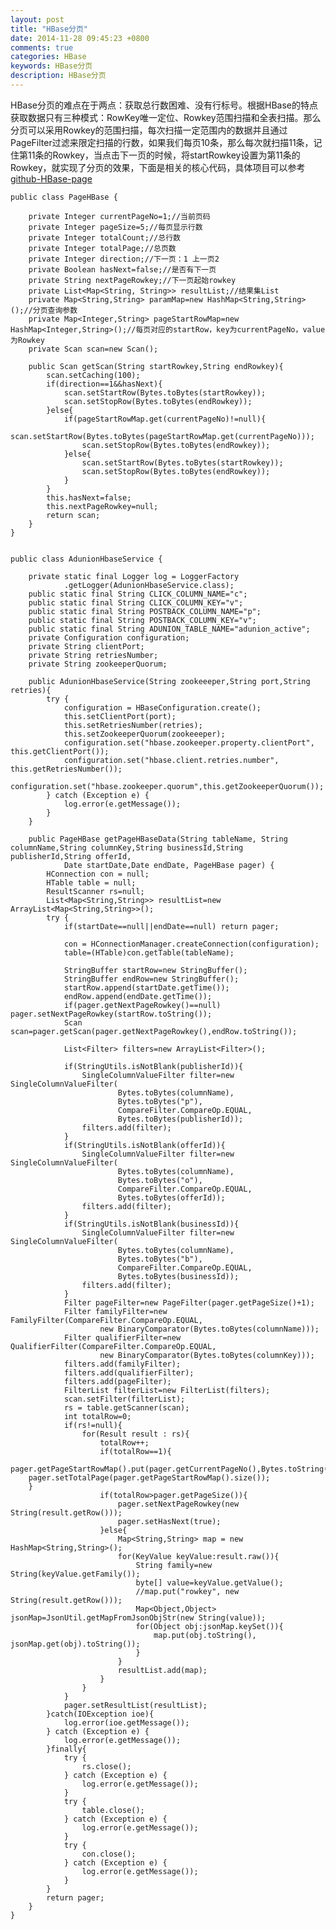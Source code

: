```yaml
---
layout: post
title: "HBase分页"
date: 2014-11-28 09:45:23 +0800
comments: true
categories: HBase
keywords: HBase分页
description: HBase分页
---
```

HBase分页的难点在于两点：获取总行数困难、没有行标号。根据HBase的特点获取数据只有三种模式：RowKey唯一定位、Rowkey范围扫描和全表扫描。那么分页可以采用Rowkey的范围扫描，每次扫描一定范围内的数据并且通过PageFilter过滤来限定扫描的行数，如果我们每页10条，那么每次就扫描11条，记住第11条的Rowkey，当点击下一页的时候，将startRowkey设置为第11条的Rowkey，就实现了分页的效果，下面是相关的核心代码，具体项目可以参考[github-HBase-page](https://github.com/findhy/hbase-page) 

    public class PageHBase {
    
    	private Integer currentPageNo=1;//当前页码
    	private Integer pageSize=5;//每页显示行数
    	private Integer totalCount;//总行数
    	private Integer totalPage;//总页数
    	private Integer direction;//下一页：1 上一页2
    	private Boolean hasNext=false;//是否有下一页
    	private String nextPageRowkey;//下一页起始rowkey
    	private List<Map<String, String>> resultList;//结果集List
    	private Map<String,String> paramMap=new HashMap<String,String>();//分页查询参数
    	private Map<Integer,String> pageStartRowMap=new HashMap<Integer,String>();//每页对应的startRow，key为currentPageNo，value为Rowkey
    	private Scan scan=new Scan();
    	
    	public Scan getScan(String startRowkey,String endRowkey){
    		scan.setCaching(100);
    		if(direction==1&&hasNext){
    			scan.setStartRow(Bytes.toBytes(startRowkey));
    			scan.setStopRow(Bytes.toBytes(endRowkey));
    		}else{
    			if(pageStartRowMap.get(currentPageNo)!=null){
    				scan.setStartRow(Bytes.toBytes(pageStartRowMap.get(currentPageNo)));
    				scan.setStopRow(Bytes.toBytes(endRowkey));
    			}else{
    				scan.setStartRow(Bytes.toBytes(startRowkey));
    				scan.setStopRow(Bytes.toBytes(endRowkey));
    			}
    		}
    		this.hasNext=false;
    		this.nextPageRowkey=null;
    		return scan;
    	}
    }


    public class AdunionHbaseService {
    
    	private static final Logger log = LoggerFactory
    			.getLogger(AdunionHbaseService.class);
    	public static final String CLICK_COLUMN_NAME="c";
    	public static final String CLICK_COLUMN_KEY="v";
    	public static final String POSTBACK_COLUMN_NAME="p";
    	public static final String POSTBACK_COLUMN_KEY="v";
    	public static final String ADUNION_TABLE_NAME="adunion_active";
    	private Configuration configuration;
    	private String clientPort;
    	private String retriesNumber;
    	private String zookeeperQuorum;
    	
    	public AdunionHbaseService(String zookeeeper,String port,String retries){
    		try {
    			configuration = HBaseConfiguration.create();
    			this.setClientPort(port);
    			this.setRetriesNumber(retries);
    			this.setZookeeperQuorum(zookeeeper);
    			configuration.set("hbase.zookeeper.property.clientPort", this.getClientPort());
    			configuration.set("hbase.client.retries.number", this.getRetriesNumber());
    			configuration.set("hbase.zookeeper.quorum",this.getZookeeperQuorum());
    		} catch (Exception e) {
    			log.error(e.getMessage());
    		}
    	}
    	
    	public PageHBase getPageHBaseData(String tableName, String columnName,String columnKey,String businessId,String publisherId,String offerId,
    			Date startDate,Date endDate, PageHBase pager) {
    		HConnection con = null;
    		HTable table = null;
    		ResultScanner rs=null;
    		List<Map<String,String>> resultList=new ArrayList<Map<String,String>>();
    		try {
    			if(startDate==null||endDate==null) return pager;
    			
    			con = HConnectionManager.createConnection(configuration);
    			table=(HTable)con.getTable(tableName);
    			
    			StringBuffer startRow=new StringBuffer();
    			StringBuffer endRow=new StringBuffer();
    			startRow.append(startDate.getTime());
    			endRow.append(endDate.getTime());
    			if(pager.getNextPageRowkey()==null) pager.setNextPageRowkey(startRow.toString());
    			Scan scan=pager.getScan(pager.getNextPageRowkey(),endRow.toString());
    			
    			List<Filter> filters=new ArrayList<Filter>();
    			
    			if(StringUtils.isNotBlank(publisherId)){
    				SingleColumnValueFilter filter=new SingleColumnValueFilter(
    						Bytes.toBytes(columnName),
    						Bytes.toBytes("p"),
    						CompareFilter.CompareOp.EQUAL,
    						Bytes.toBytes(publisherId));
    				filters.add(filter);
    			}
    			if(StringUtils.isNotBlank(offerId)){
    				SingleColumnValueFilter filter=new SingleColumnValueFilter(
    						Bytes.toBytes(columnName),
    						Bytes.toBytes("o"),
    						CompareFilter.CompareOp.EQUAL,
    						Bytes.toBytes(offerId));
    				filters.add(filter);
    			}
    			if(StringUtils.isNotBlank(businessId)){
    				SingleColumnValueFilter filter=new SingleColumnValueFilter(
    						Bytes.toBytes(columnName),
    						Bytes.toBytes("b"),
    						CompareFilter.CompareOp.EQUAL,
    						Bytes.toBytes(businessId));
    				filters.add(filter);
    			}
    			Filter pageFilter=new PageFilter(pager.getPageSize()+1);
    			Filter familyFilter=new FamilyFilter(CompareFilter.CompareOp.EQUAL,
    					new BinaryComparator(Bytes.toBytes(columnName)));
    			Filter qualifierFilter=new QualifierFilter(CompareFilter.CompareOp.EQUAL,
    					new BinaryComparator(Bytes.toBytes(columnKey)));
    			filters.add(familyFilter);
    			filters.add(qualifierFilter);
    			filters.add(pageFilter);
    			FilterList filterList=new FilterList(filters);
    			scan.setFilter(filterList);
    			rs = table.getScanner(scan);
    			int totalRow=0;
    			if(rs!=null){
    				for(Result result : rs){
    					totalRow++;
    					if(totalRow==1){
    						pager.getPageStartRowMap().put(pager.getCurrentPageNo(),Bytes.toString(result.getRow()));
    	pager.setTotalPage(pager.getPageStartRowMap().size());
    	}
    					if(totalRow>pager.getPageSize()){
    						pager.setNextPageRowkey(new String(result.getRow()));
    						pager.setHasNext(true);
    					}else{
    						Map<String,String> map = new HashMap<String,String>();
    						for(KeyValue keyValue:result.raw()){
    							String family=new String(keyValue.getFamily());
    							byte[] value=keyValue.getValue();
    							//map.put("rowkey", new String(result.getRow()));
    							Map<Object,Object> jsonMap=JsonUtil.getMapFromJsonObjStr(new String(value));
    							for(Object obj:jsonMap.keySet()){
    								map.put(obj.toString(), jsonMap.get(obj).toString());
    							}
    						}
    						resultList.add(map);
    					}
    				}
    			}
    			pager.setResultList(resultList);
    		}catch(IOException ioe){
    			log.error(ioe.getMessage());
    		} catch (Exception e) {
    			log.error(e.getMessage());
    		}finally{
    			try {
    				rs.close();
    			} catch (Exception e) {
    				log.error(e.getMessage());
    			}
    			try {
    				table.close();
    			} catch (Exception e) {
    				log.error(e.getMessage());
    			}
    			try {
    				con.close();
    			} catch (Exception e) {
    				log.error(e.getMessage());
    			}
    		}
    		return pager;
    	}
    }